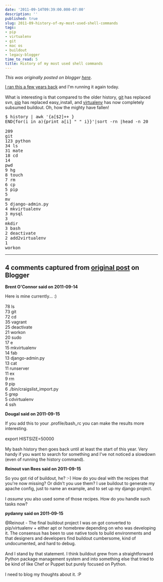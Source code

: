 ```yaml
---
date: '2011-09-14T09:39:00.000-07:00'
description: ''
published: true
slug: 2011-09-history-of-my-most-used-shell-commands
tags:
- pip
- virtualenv
- git
- mac os
- buildout
- legacy-blogger
time_to_read: 5
title: History of my most used shell commands
---
```


*This was originally posted on blogger [here](https://pydanny.blogspot.com/2011/09/history-of-my-most-used-shell-commands.html)*.

<a href="http://pydanny.blogspot.com/2008/04/history-of-my-most-used-shell-commands.html">I ran this a few years back</a>&nbsp;and I'm running it again today.<br /><br />What is interesting is that compared to the older history, <a href="http://git-scm.org/">git</a> has replaced svn, <a href="http://pypi.python.org/pypi/pip">pip</a> has replaced easy_install, and <a href="http://pypi.python.org/pypi/virtualenv">virtualenv</a> has now completely subsumed buildout. Oh, how the mighty have fallen!<br /><pre class="prettyprint">$ history | awk '{a[$2]++ } END{for(i in a){print a[i] " " i}}'|sort -rn |head -n 20<br /><br />209 git<br />123 python<br />34 ls<br />31 mate<br />18 cd<br />14 pwd<br />9 hg<br />8 touch<br />7 rm<br />6 cp<br />5 pip<br />5 mv<br />5 django-admin.py<br />4 mkvirtualenv<br />3 mysql<br />3 mkdir<br />3 bash<br />2 deactivate<br />2 add2virtualenv<br />1 workon</pre>

---

## 4 comments captured from [original post](https://pydanny.blogspot.com/2011/09/history-of-my-most-used-shell-commands.html) on Blogger

**Brent O'Connor said on 2011-09-14**

Here is mine currently... :)<br /><br />78 ls<br />73 git<br />72 cd<br />35 vagrant<br />25 deactivate<br />21 workon<br />20 sudo<br />17 e<br />15 mkvirtualenv<br />14 fab<br />13 django-admin.py<br />13 cat<br />11 runserver<br />11 ex<br />9 rm<br />9 pip<br />6 ./bin/craigslist_import.py<br />5 grep<br />5 cdvirtualenv<br />4 ssh

**Dougal said on 2011-09-15**

If you add this to your .profile/bash_rc you can make the results more interesting.<br /><br />export HISTSIZE=50000<br /><br />My bash history then goes back until at least the start of this year. Very handy if you want to search for something and I've not noticed a slowdown (even of running the history command).

**Reinout van Rees said on 2011-09-15**

So you got rid of buildout, he? :-) How do you deal with the recipes that you're now missing? Or didn't you use them? I use buildout to generate my apache config, just to name an example, and to set up my django project.<br /><br />I <i>assume</i> you also used some of those recipes. How do you handle such tasks now?

**pydanny said on 2011-09-15**

@Reinout - The final buildout project I was on got converted to pip/virtualenv + either apt or homebrew depending on who was developing it. The consensus has been to use native tools to build environments and that designers and developers find buildout cumbersome, kind of undocumented, and hard to debug. <br /><br />And I stand by that statement. I think buildout grew from a straightforward Python package management system and into something else that tried to be kind of like Chef or Puppet but purely focused on Python. <br /><br />I need to blog my thoughts about it. :P

